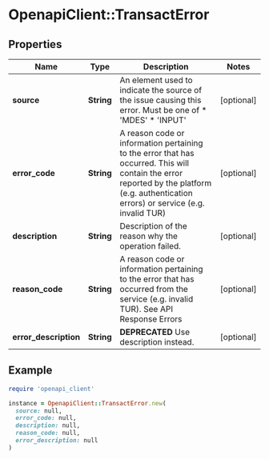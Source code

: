 # OpenapiClient::TransactError

## Properties

| Name | Type | Description | Notes |
| ---- | ---- | ----------- | ----- |
| **source** | **String** | An element used to indicate the source of the issue causing this error. Must be one of  * &#39;MDES&#39;  * &#39;INPUT&#39;  | [optional] |
| **error_code** | **String** | A reason code or information pertaining to the error that has occurred. This will contain the error reported by the platform (e.g. authentication errors) or service (e.g. invalid TUR)  | [optional] |
| **description** | **String** | Description of the reason why the operation failed.  | [optional] |
| **reason_code** | **String** | A reason code or information pertaining to the error that has occurred from the service (e.g. invalid TUR). See API Response Errors  | [optional] |
| **error_description** | **String** | **DEPRECATED** Use description instead.  | [optional] |

## Example

```ruby
require 'openapi_client'

instance = OpenapiClient::TransactError.new(
  source: null,
  error_code: null,
  description: null,
  reason_code: null,
  error_description: null
)
```


